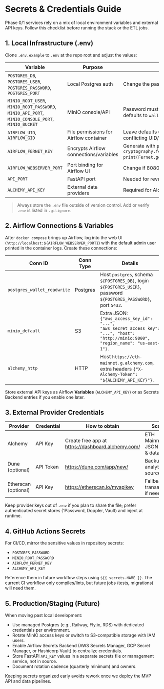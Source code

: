 # Secrets & Credentials Guide

Phase 0/1 services rely on a mix of local environment variables and external API keys. Follow this checklist before running the stack or the ETL jobs.

## 1. Local Infrastructure (.env)

Clone `.env.example` to `.env` at the repo root and adjust the values:

| Variable | Purpose | Notes |
| --- | --- | --- |
| `POSTGRES_DB`, `POSTGRES_USER`, `POSTGRES_PASSWORD`, `POSTGRES_PORT` | Local Postgres auth | Change the password from the default. |
| `MINIO_ROOT_USER`, `MINIO_ROOT_PASSWORD`, `MINIO_API_PORT`, `MINIO_CONSOLE_PORT`, `MINIO_BUCKET` | MinIO console/API | Password must be ≥ 8 chars. Bucket defaults to `wallet-raw`. |
| `AIRFLOW_UID`, `AIRFLOW_GID` | File permissions for Airflow container | Leave defaults unless on Linux with conflicting UID/GID. |
| `AIRFLOW_FERNET_KEY` | Encrypts Airflow connections/variables | Generate with `python -c "from cryptography.fernet import Fernet; print(Fernet.generate_key().decode())"`. |
| `AIRFLOW_WEBSERVER_PORT` | Port binding for Airflow UI | Change if 8080 is occupied. |
| `API_PORT` | FastAPI port | Needed for reverse proxies later. |
| `ALCHEMY_API_KEY` | External data providers | Required for Alchemy data pulls. |

> Always store the `.env` file outside of version control. Add or verify `.env` is listed in `.gitignore`.

## 2. Airflow Connections & Variables

After `docker compose` brings up Airflow, log into the web UI (`http://localhost:${AIRFLOW_WEBSERVER_PORT}`) with the default admin user printed in the container logs. Create these connections:

| Conn ID | Conn Type | Details |
| --- | --- | --- |
| `postgres_wallet_readwrite` | Postgres | Host `postgres`, schema `${POSTGRES_DB}`, login `${POSTGRES_USER}`, password `${POSTGRES_PASSWORD}`, port `5432`. |
| `minio_default` | S3 | Extra JSON: `{"aws_access_key_id": "...", "aws_secret_access_key": "...", "host": "http://minio:9000", "region_name": "us-east-1"}`. |
| `alchemy_http` | HTTP | Host `https://eth-mainnet.g.alchemy.com`, extra headers `{"X-Alchemy-Token": "${ALCHEMY_API_KEY}"}`. |

Store external API keys as Airflow **Variables** (`ALCHEMY_API_KEY`) or as Secrets Backend entries if you enable one later.

## 3. External Provider Credentials

| Provider | Credential | How to obtain | Scope |
| --- | --- | --- | --- |
| Alchemy | API Key | Create free app at <https://dashboard.alchemy.com/> | ETH Mainnet JSON-RPC & data APIs. |
| Dune (optional) | API Token | <https://dune.com/app/new/> | Backup analytics source. |
| Etherscan (optional) | API Key | <https://etherscan.io/myapikey> | Fallback for transactions if needed. |

Keep provider keys out of `.env` if you plan to share the file; prefer authenticated secret stores (1Password, Doppler, Vault) and inject at runtime.

## 4. GitHub Actions Secrets

For CI/CD, mirror the sensitive values in repository secrets:

- `POSTGRES_PASSWORD`
- `MINIO_ROOT_PASSWORD`
- `AIRFLOW_FERNET_KEY`
- `ALCHEMY_API_KEY`

Reference them in future workflow steps using `${{ secrets.NAME }}`. The current CI workflow only compiles/lints, but future jobs (tests, migrations) will need them.

## 5. Production/Staging (Future)

When moving past local development:

- Use managed Postgres (e.g., Railway, Fly.io, RDS) with dedicated credentials per environment.
- Rotate MinIO access keys or switch to S3-compatible storage with IAM users.
- Enable Airflow Secrets Backend (AWS Secrets Manager, GCP Secret Manager, or Hashicorp Vault) to centralize credentials.
- Store FastAPI `API_KEY` values in a separate secrets file or management service, not in source.
- Document rotation cadence (quarterly minimum) and owners.

Keeping secrets organized early avoids rework once we deploy the MVP API and data pipelines.
